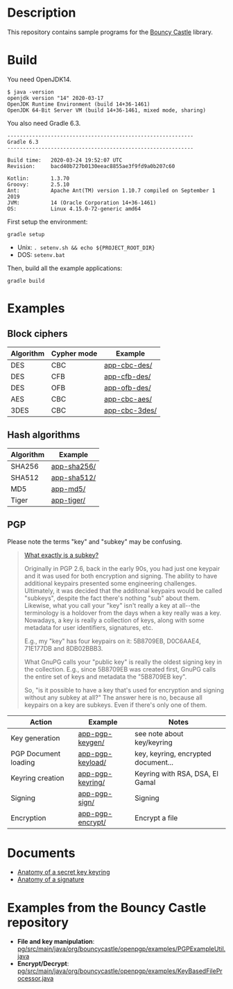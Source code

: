 # Description

This repository contains sample programs for the [Bouncy Castle](https://www.bouncycastle.org) library.

# Build

You need OpenJDK14.

    $ java -version
    openjdk version "14" 2020-03-17
    OpenJDK Runtime Environment (build 14+36-1461)
    OpenJDK 64-Bit Server VM (build 14+36-1461, mixed mode, sharing)
 
You also need Gradle 6.3.

    ------------------------------------------------------------
    Gradle 6.3
    ------------------------------------------------------------
    
    Build time:   2020-03-24 19:52:07 UTC
    Revision:     bacd40b727b0130eeac8855ae3f9fd9a0b207c60
    
    Kotlin:       1.3.70
    Groovy:       2.5.10
    Ant:          Apache Ant(TM) version 1.10.7 compiled on September 1 2019
    JVM:          14 (Oracle Corporation 14+36-1461)
    OS:           Linux 4.15.0-72-generic amd64

First setup the environment:

    gradle setup
    
* Unix: `. setenv.sh && echo ${PROJECT_ROOT_DIR}`
* DOS: `setenv.bat`
    
Then, build all the example applications:

    gradle build
    
# Examples

## Block ciphers

| Algorithm | Cypher mode | Example                       |
|-----------|-------------|-------------------------------|
| DES       | CBC         | [app-cbc-des/](app-cbc-des)   |
| DES       | CFB         | [app-cfb-des/](app-cfb-des)   |
| DES       | OFB         | [app-ofb-des/](app-ofb-des)   |
| AES       | CBC         | [app-cbc-aes/](app-cbc-aes)   |
| 3DES      | CBC         | [app-cbc-3des/](app-cbc-3des) |

## Hash algorithms

| Algorithm | Example                       |
|-----------|-------------------------------|
| SHA256    | [app-sha256/](app-sha256)     |
| SHA512    | [app-sha512/](app-sha512)     |
| MD5       | [app-md5/](app-md5)           |
| Tiger     | [app-tiger/](app-tiger)       |

## PGP

Please note the terms "key" and "subkey" may be confusing.

> [What exactly is a subkey?](https://security.stackexchange.com/questions/76940/what-exactly-is-a-subkey)
>
> Originally in PGP 2.6, back in the early 90s, you had just one keypair and it was used for both encryption and signing. The ability to have additional keypairs presented some engineering challenges. Ultimately, it was decided that the additonal keypairs would be called "subkeys", despite the fact there's nothing "sub" about them. Likewise, what you call your "key" isn't really a key at all--the terminology is a holdover from the days when a key really was a key. Nowadays, a key is really a collection of keys, along with some metadata for user identifiers, signatures, etc.
>
> E.g., my "key" has four keypairs on it: 5B8709EB, D0C6AAE4, 71E177DB and 8DB02BBB3.
>
> What GnuPG calls your "public key" is really the oldest signing key in the collection. E.g., since 5B8709EB was created first, GnuPG calls the entire set of keys and metadata the "5B8709EB key".
>
> So, "is it possible to have a key that's used for encryption and signing without any subkey at all?" The answer here is no, because all keypairs on a key are subkeys. Even if there's only one of them. 

| Action               | Example                             | Notes                                  |
|----------------------|-------------------------------------|-----------------------------------------
| Key generation       | [app-pgp-keygen/](app-pgp-keygen)   | see note about key/keyring             |
| PGP Document loading | [app-pgp-keyload/](app-pgp-keyload) | key, keyring, encrypted document...    |
| Keyring creation     | [app-pgp-keyring/](app-pgp-keyring) | Keyring with RSA, DSA, El Gamal        |
| Signing              | [app-pgp-sign/](app-pgp-sign)       | Signing                                |
| Encryption           | [app-pgp-encrypt/](app-pgp-encrypt) | Encrypt a file                         |

# Documents

* [Anatomy of a secret key keyring](doc/pgp-packets-secret-keyring.md)
* [Anatomy of a signature](doc/pgp-packets-signature.md)

# Examples from the Bouncy Castle repository

* **File and key manipulation**: [pg/src/main/java/org/bouncycastle/openpgp/examples/PGPExampleUtil.java](https://github.com/bcgit/bc-java/blob/master/pg/src/main/java/org/bouncycastle/openpgp/examples/PGPExampleUtil.java)
* **Encrypt/Decrypt**: [pg/src/main/java/org/bouncycastle/openpgp/examples/KeyBasedFileProcessor.java](https://github.com/bcgit/bc-java/blob/master/pg/src/main/java/org/bouncycastle/openpgp/examples/KeyBasedFileProcessor.java)

